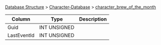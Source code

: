 [Database Structure](Database-Structure) > [Character-Database](Character-Database) > [character_brew_of_the_month](character_brew_of_the_month)

Column | Type | Description
--- | --- | ---
Guid | INT UNSIGNED | 
LastEventId | INT UNSIGNED | 

